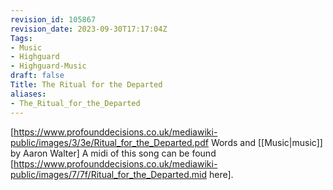 ```yaml
---
revision_id: 105867
revision_date: 2023-09-30T17:17:04Z
Tags:
- Music
- Highguard
- Highguard-Music
draft: false
Title: The Ritual for the Departed
aliases:
- The_Ritual_for_the_Departed
---
```

[https://www.profounddecisions.co.uk/mediawiki-public/images/3/3e/Ritual_for_the_Departed.pdf Words and [[Music|music]] by Aaron Walter]
A midi of this song can be found [https://www.profounddecisions.co.uk/mediawiki-public/images/7/7f/Ritual_for_the_Departed.mid here].